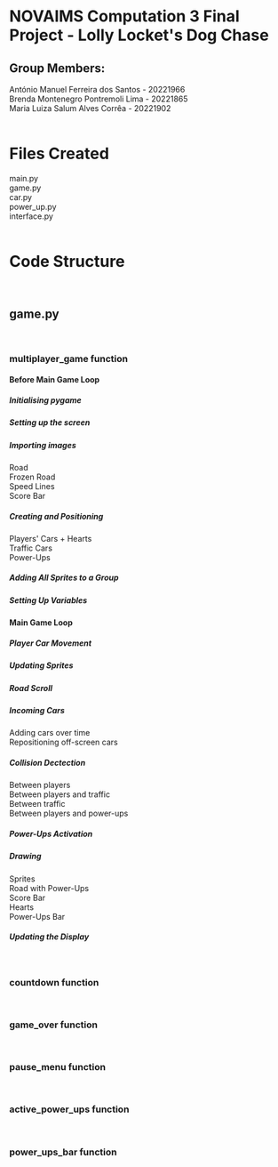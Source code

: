 <h1>NOVAIMS Computation 3 Final Project - Lolly Locket's Dog Chase</h1>
<h2>Group Members:</h2>
António Manuel Ferreira dos Santos - 20221966<br>
Brenda Montenegro Pontremoli Lima - 20221865<br>
Maria Luiza Salum Alves Corrêa - 20221902<br>
<br>
<h1> Files Created </h1>
main.py<br>
game.py<br>
car.py<br>
power_up.py<br>
interface.py<br>
<br>
<h1> Code Structure </h1>
<br>
<h2>game.py</h2>
<br>
<h3>multiplayer_game function</h3>
<h4>Before Main Game Loop</h4>
<h5>Initialising pygame</h5>
<h5>Setting up the screen</h5>
<h5>Importing images</h5>
Road<br>
Frozen Road<br>
Speed Lines<br>
Score Bar
<h5>Creating and Positioning</h5>
Players' Cars + Hearts<br>
Traffic Cars<br>
Power-Ups
<h5>Adding All Sprites to a Group</h5>
<h5>Setting Up Variables</h5>
<h4>Main Game Loop</h4>
<h5>Player Car Movement</h5>
<h5>Updating Sprites</h5>
<h5>Road Scroll</h5>
<h5>Incoming Cars</h5>
Adding cars over time<br>
Repositioning off-screen cars
<h5>Collision Dectection</h5>
Between players<br>
Between players and traffic<br>
Between traffic<br>
Between players and power-ups
<h5>Power-Ups Activation</h5>
<h5>Drawing</h5>
Sprites<br>
Road with Power-Ups<br>
Score Bar<br>
Hearts<br>
Power-Ups Bar
<h5>Updating the Display</h5>
<br>
<h3>countdown function</h3>
<br>
<h3>game_over function</h3>
<br>
<h3>pause_menu function</h3>
<br>
<h3>active_power_ups function</h3>
<br>
<h3>power_ups_bar function</h3>
